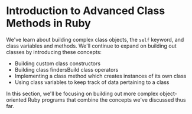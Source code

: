 # Introduction to Advanced Class Methods in Ruby

We've learn about building complex class objects, the `self` keyword, and class
variables and methods. We'll continue to expand on building out classes by
introducing these concepts:

* Building custom class constructors
* Building class findersBuild class operators
* Implementing a class method which creates instances of its own class
* Using class variables to keep track of data pertaining to a class

In this section, we'll be focusing on building out more complex object-oriented
Ruby programs that combine the concepts we've discussed thus far.